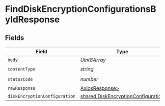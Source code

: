 # FindDiskEncryptionConfigurationsByIdResponse


## Fields

| Field                                                                                    | Type                                                                                     | Required                                                                                 | Description                                                                              |
| ---------------------------------------------------------------------------------------- | ---------------------------------------------------------------------------------------- | ---------------------------------------------------------------------------------------- | ---------------------------------------------------------------------------------------- |
| `body`                                                                                   | *Uint8Array*                                                                             | :heavy_minus_sign:                                                                       | N/A                                                                                      |
| `contentType`                                                                            | *string*                                                                                 | :heavy_check_mark:                                                                       | N/A                                                                                      |
| `statusCode`                                                                             | *number*                                                                                 | :heavy_check_mark:                                                                       | N/A                                                                                      |
| `rawResponse`                                                                            | [AxiosResponse>](https://axios-http.com/docs/res_schema)                                 | :heavy_minus_sign:                                                                       | N/A                                                                                      |
| `diskEncryptionConfiguration`                                                            | [shared.DiskEncryptionConfiguration](../../models/shared/diskencryptionconfiguration.md) | :heavy_minus_sign:                                                                       | OK                                                                                       |